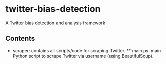 # twitter-bias-detection
A Twitter bias detection and analysis framework

## Contents
* scraper: contains all scripts/code for scraping Twitter.
** main.py: main Python script to scrape Twitter via username (using BeautifulSoup).
